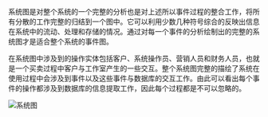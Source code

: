 系统图是对整个系统的一个完整的分析也是对上述所以事件过程的整合工作，将所有分散的工作完整的归结到一个图中。它可以利用少数几种符号综合的反映出信息在系统中的流动、处理和存储的情况。通过对每一个事件的分析绘制出的完整的系统图才是适合整个系统的事件图。

在系统图中涉及到的操作实体包括客户、系统操作员、营销人员和财务人员，也就是一个买卖过程中客户与工作室产生的一些交互。整个系统图完整的描绘了系统在使用过程中会涉及到事件以及这些事件与数据库的交互工作。由此可以看出每个事件的操作都涉及到数据库的信息提取工作，因此每个过程都是不可以忽略的。

![系统图](http://r.photo.store.qq.com/psb?/V11lAolH1b8D6C/Jg7YHaBuYngwNxBuM*d3kEtD1GAeN0mrRLtWGZoeyqU!/r/dIgBAAAAAAAA)
